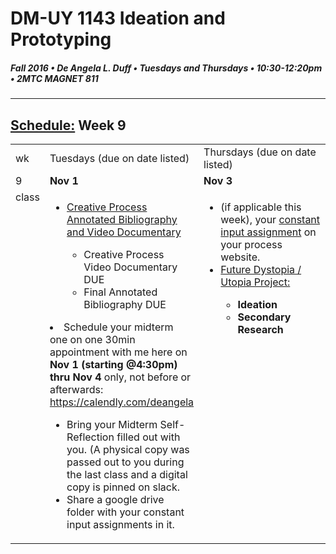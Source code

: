 # DM-UY 1143 Ideation and Prototyping
##### Fall 2016 • De Angela L. Duff • Tuesdays and Thursdays • 10:30-12:20pm • 2MTC MAGNET 811

---
## [Schedule:](schedule.md) Week 9


<table>
<tr>
<td>wk</td>
<td>Tuesdays (due on date listed)</td>
<td>Thursdays (due on date listed)</td>
</tr>
<tr>
  <td valign="top">9</td>
  <td valign="top" width="48%"><strong>Nov 1</strong></td>
  <td valign="top" width="48%"><strong>Nov 3</strong></td>
</tr>
<tr>
<td valign="top">class</td>
<td valign="top">
        <ul>
        <li><a href="creative_process.md">Creative Process Annotated Bibliography and Video Documentary</a></li>
        <ul>
      <li>Creative Process Video Documentary DUE</li>
      <li>Final Annotated Bibliography DUE</li>
        </ul></ul>
        <li>Schedule your midterm one on one 30min appointment with me here on <strong>Nov 1 (starting @4:30pm) thru Nov 4</strong> only, not before or afterwards: <a href="https://calendly.com/deangela" target="_blank">https://calendly.com/deangela</a></li>
<ul>
<li>Bring your Midterm Self-Reflection filled out with you. (A physical copy was passed out to you during the last class and a digital copy is pinned on slack.</li>
<li>Share a google drive folder with your constant input assignments in it.</li>
</ul></ul>
        </ul></td>

<!-- 2nd column class -->
<td valign="top" width="48%">
<ul>
<li>(if applicable this week), your <a href="">constant input assignment</a> on your process website.</li>
<li><a href="future.md">Future Dystopia / Utopia Project:</a> 
        <strong>
        <ul>
        <li>Ideation</li>
        <li>Secondary Research</li>
        </ul>
        </strong>
        </ul>
        </td>
 
</tr>




   </td>
</table>







